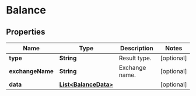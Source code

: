 

# Balance

## Properties

Name | Type | Description | Notes
------------ | ------------- | ------------- | -------------
**type** | **String** | Result type. |  [optional]
**exchangeName** | **String** | Exchange name. |  [optional]
**data** | [**List&lt;BalanceData&gt;**](BalanceData.md) |  |  [optional]



